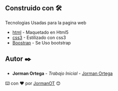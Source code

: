 ## Construido con 🛠️

Tecnologias Usadas para la pagina web

* [html](http://www.jormanot.icom.ve) - Maquetado en Html5
* [css3](http://www.jormanot.icom.ve) - Estilizado con css3
* [Boostrap](https://getbootstrap.com) - Se Uso bootstrap

## Autor ✒️

* **Jorman Ortega** - *Trabajo Inicial* - [Jorman Ortega](https://github.com/JormanOT)

⌨️ con ❤️ por [JormanOT](https://github.com/JormanOT) 😊
